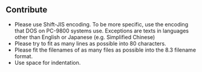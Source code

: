 ## Contribute

  - Please use Shift-JIS encoding. To be more specific, use the encoding that
DOS on PC-9800 systems use. Exceptions are texts in languages other than
English or Japanese (e.g. Simplified Chinese)
  - Please try to fit as many lines as possible into 80 characters.
  - Please fit the filenames of as many files as possible into the 8.3 filename
format.
  - Use space for indentation.
